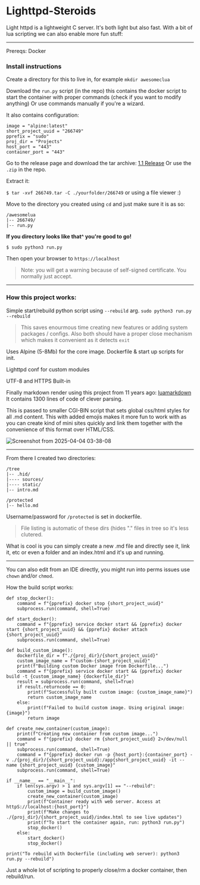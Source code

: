 # Lighttpd-Steroids
Light httpd is a lightweight C server. It's both light but also fast. With a bit of lua scripting we can also enable more fun stuff: 

---

Prereqs: Docker

### Install instructions

Create a directory for this to live in, for example `mkdir awesomeclua`

Download the `run.py` script (in the repo) this contains the docker script to start the container with proper commands (check if you want to modify anything)
Or use commands manually if you're a wizard. 

It also contains configuration:

```
image = "alpine:latest" 
short_project_uuid = "266749"
pprefix = "sudo"
proj_dir = "Projects"
host_port = "443"
container_port = "443"
``` 

Go to the release page and download the tar archive: [1.1 Release](https://github.com/h8d13/Lighttpd-Steroids/releases/tag/1.1)
Or use the `.zip` in the repo. 

Extract it: 

`$ tar -xvf 266749.tar -C ./yourfolder/266749` or using a file viewer :)

Move to the directory you created using `cd` and just make sure it is as so:
```
/awesomelua
|-- 266749/
|-- run.py
```

**If you directory looks like that^ you're good to go!**

`$ sudo python3 run.py`

Then open your browser to `https://localhost` 
> Note: you will get a warning because of self-signed certificate. 
> You normally just accept.

----

### How this project works:

Simple start/rebuild python script using `--rebuild` arg. 
`sudo python3 run.py --rebuild`

> This saves enourmous time creating new features or adding system packages / configs.
> Also both should have a proper close mechanism which makes it convenient as it detects `exit`  

Uses Alpine (5-8Mb) for the core image. 
Dockerfile & start up scripts for init.

Lighttpd conf for custom modules

UTF-8 and HTTPS Built-in 

Finally markdown render using this project from 11 years ago: [luamarkdown](https://github.com/speedata/luamarkdown/tree/master) It contains 1300 lines of code of clever parsing. 

This is passed to smaller CGI-BIN script that sets global css/html styles for all .md content. 
This with added emojis makes it more fun to work with as you can create kind of mini sites quickly and link them together with the convenience of this format over HTML/CSS. 

![Screenshot from 2025-04-04 03-38-08](https://github.com/user-attachments/assets/ce0faedf-46a0-43a5-b071-9e0b36fad881)

----

From there I created two directories:
```
/tree
|-- .hid/
|---- sources/
|---- static/
|-- intro.md

/protected
|-- hello.md
```
Username/password for `/protected` is set in dockerfile. 
> File listing is automatic of these dirs (hides "." files in tree so it's less clutered.

What is cool is you can simply create a new .md file and directly see it, link it, etc or even a folder and an index.html and it's up and running.

----

You can also edit from an IDE directly, you might run into perms issues use `chown` and/or `chmod`.

How the build script works:
```
def stop_docker():
    command = f"{pprefix} docker stop {short_project_uuid}"
    subprocess.run(command, shell=True)

def start_docker():
    command = f"{pprefix} service docker start && {pprefix} docker start {short_project_uuid} && {pprefix} docker attach {short_project_uuid}"
    subprocess.run(command, shell=True)

def build_custom_image():
    dockerfile_dir = f"./{proj_dir}/{short_project_uuid}"
    custom_image_name = f"custom-{short_project_uuid}"
    print(f"Building custom Docker image from Dockerfile...")
    command = f"{pprefix} service docker start && {pprefix} docker build -t {custom_image_name} {dockerfile_dir}"
    result = subprocess.run(command, shell=True)
    if result.returncode == 0:
        print(f"Successfully built custom image: {custom_image_name}")
        return custom_image_name
    else:
        print(f"Failed to build custom image. Using original image: {image}")
        return image

def create_new_container(custom_image):
    print(f"Creating new container from custom image...")
    command = f"{pprefix} docker rm {short_project_uuid} 2>/dev/null || true"
    subprocess.run(command, shell=True)
    command = f"{pprefix} docker run -p {host_port}:{container_port} -v ./{proj_dir}/{short_project_uuid}:/app{short_project_uuid} -it --name {short_project_uuid} {custom_image}"
    subprocess.run(command, shell=True)

if __name__ == "__main__":
    if len(sys.argv) > 1 and sys.argv[1] == "--rebuild":
        custom_image = build_custom_image()
        create_new_container(custom_image)
        print(f"Container ready with web server. Access at httpS://localhost:{host_port}")
        print(f"Make changes to ./{proj_dir}/{short_project_uuid}/index.html to see live updates")
        print(f"To start the container again, run: python3 run.py")
        stop_docker()
    else:
        start_docker()
        stop_docker()

print("To rebuild with Dockerfile (including web server): python3 run.py --rebuild")

```

Just a whole lot of scripting to properly close/rm a docker container, then rebuild/run. 


